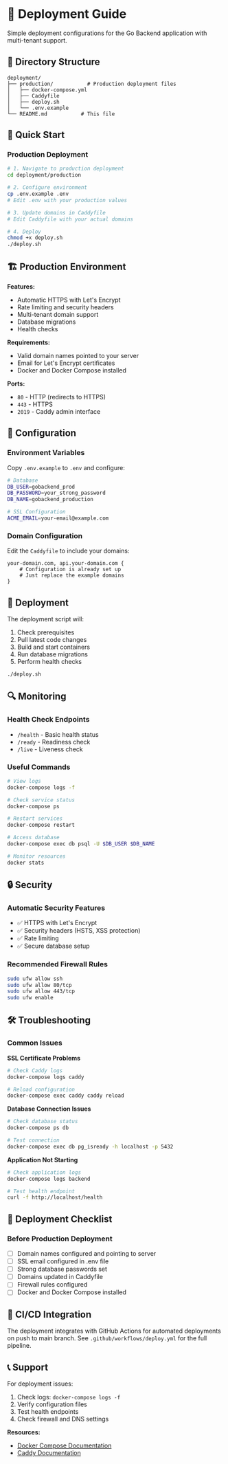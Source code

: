 # 🚀 Deployment Guide

Simple deployment configurations for the Go Backend application with multi-tenant support.

## 📁 Directory Structure

```
deployment/
├── production/           # Production deployment files
│   ├── docker-compose.yml
│   ├── Caddyfile
│   ├── deploy.sh
│   └── .env.example
└── README.md           # This file
```

## 🎯 Quick Start

### Production Deployment

```bash
# 1. Navigate to production deployment
cd deployment/production

# 2. Configure environment
cp .env.example .env
# Edit .env with your production values

# 3. Update domains in Caddyfile
# Edit Caddyfile with your actual domains

# 4. Deploy
chmod +x deploy.sh
./deploy.sh
```

## 🏗️ Production Environment

**Features:**
- Automatic HTTPS with Let's Encrypt
- Rate limiting and security headers
- Multi-tenant domain support
- Database migrations
- Health checks

**Requirements:**
- Valid domain names pointed to your server
- Email for Let's Encrypt certificates
- Docker and Docker Compose installed

**Ports:**
- `80` - HTTP (redirects to HTTPS)
- `443` - HTTPS
- `2019` - Caddy admin interface

## 🔧 Configuration

### Environment Variables

Copy `.env.example` to `.env` and configure:

```bash
# Database
DB_USER=gobackend_prod
DB_PASSWORD=your_strong_password
DB_NAME=gobackend_production

# SSL Configuration
ACME_EMAIL=your-email@example.com
```

### Domain Configuration

Edit the `Caddyfile` to include your domains:

```
your-domain.com, api.your-domain.com {
    # Configuration is already set up
    # Just replace the example domains
}
```

## 🚀 Deployment

The deployment script will:
1. Check prerequisites
2. Pull latest code changes
3. Build and start containers
4. Run database migrations
5. Perform health checks

```bash
./deploy.sh
```

## 🔍 Monitoring

### Health Check Endpoints

- `/health` - Basic health status
- `/ready` - Readiness check
- `/live` - Liveness check

### Useful Commands

```bash
# View logs
docker-compose logs -f

# Check service status
docker-compose ps

# Restart services
docker-compose restart

# Access database
docker-compose exec db psql -U $DB_USER $DB_NAME

# Monitor resources
docker stats
```

## 🔒 Security

### Automatic Security Features
- ✅ HTTPS with Let's Encrypt
- ✅ Security headers (HSTS, XSS protection)
- ✅ Rate limiting
- ✅ Secure database setup

### Recommended Firewall Rules
```bash
sudo ufw allow ssh
sudo ufw allow 80/tcp
sudo ufw allow 443/tcp
sudo ufw enable
```

## 🛠️ Troubleshooting

### Common Issues

**SSL Certificate Problems**
```bash
# Check Caddy logs
docker-compose logs caddy

# Reload configuration
docker-compose exec caddy caddy reload
```

**Database Connection Issues**
```bash
# Check database status
docker-compose ps db

# Test connection
docker-compose exec db pg_isready -h localhost -p 5432
```

**Application Not Starting**
```bash
# Check application logs
docker-compose logs backend

# Test health endpoint
curl -f http://localhost/health
```

## 📝 Deployment Checklist

### Before Production Deployment

- [ ] Domain names configured and pointing to server
- [ ] SSL email configured in .env file
- [ ] Strong database passwords set
- [ ] Domains updated in Caddyfile
- [ ] Firewall rules configured
- [ ] Docker and Docker Compose installed

## 🔄 CI/CD Integration

The deployment integrates with GitHub Actions for automated deployments on push to main branch. See `.github/workflows/deploy.yml` for the full pipeline.

## 📞 Support

For deployment issues:

1. Check logs: `docker-compose logs -f`
2. Verify configuration files
3. Test health endpoints
4. Check firewall and DNS settings

**Resources:**
- [Docker Compose Documentation](https://docs.docker.com/compose/)
- [Caddy Documentation](https://caddyserver.com/docs/)